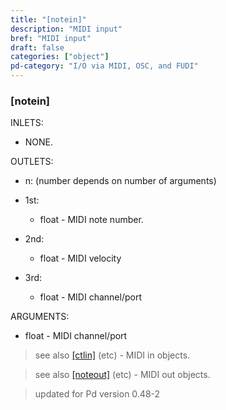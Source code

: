 ```yaml
---
title: "[notein]"
description: "MIDI input"
bref: "MIDI input"
draft: false
categories: ["object"]
pd-category: "I/O via MIDI, OSC, and FUDI"
---
```


### [notein]

INLETS:

- NONE.

OUTLETS:

- n: (number depends on number of arguments)

- 1st: 
 
  - float - MIDI note number.
  
- 2nd: 

  - float - MIDI velocity
  
- 3rd: 

  - float - MIDI channel/port
  
ARGUMENTS:

- float - MIDI channel/port

> see also [[ctlin]](../ctlin) (etc) - MIDI in objects.

> see also [[noteout]](../noteout) (etc) - MIDI out objects.

> updated for Pd version 0.48-2
 
